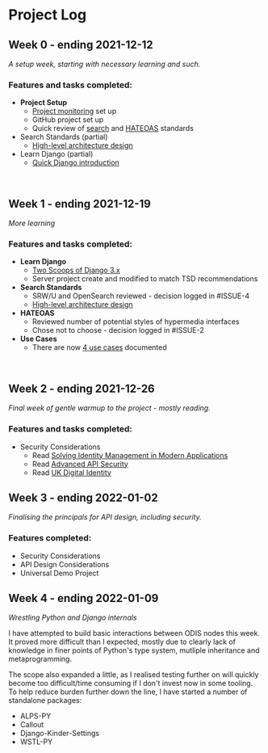# Project Log

## Week 0 - ending 2021-12-12

*A setup week, starting with necessary learning and such.*

### Features and tasks completed: 

* **Project Setup**
    * [Project monitoring](./progress.md) set up
    * GitHub project set up
    * Quick review of [search](https://github.com/michalporeba/odis/issues/4) and [HATEOAS](https://github.com/michalporeba/odis/issues/2) standards
* Search Standards (partial)
    * [High-level architecture design](./docs/architecture.md)
* Learn Django (partial)
    * [Quick Django introduction](https://www.youtube.com/watch?v=rHux0gMZ3Eg)

&nbsp;

## Week 1 - ending 2021-12-19

*More learning*

### Features and tasks completed:

* **Learn Django**
    * [Two Scoops of Django 3.x](https://www.feldroy.com/books/two-scoops-of-django-3-x)
    * Server project create and modified to match TSD recommendations
* **Search Standards**
    * SRW/U and OpenSearch reviewed - decision logged in #ISSUE-4
    * [High-level architecture design](./docs/architecture.md)
* **HATEOAS**
    * Reviewed number of potential styles of hypermedia interfaces
    * Chose not to choose - decision logged in #ISSUE-2
* **Use Cases**
    * There are now [4 use cases](./docs/) documented

&nbsp;

## Week 2 - ending 2021-12-26

*Final week of gentle warmup to the project - mostly reading.*

### Features and tasks completed: 

* Security Considerations
    * Read [Solving Identity Management in Modern Applications](https://link.springer.com/book/10.1007/978-1-4842-5095-2)
    * Read [Advanced API Security](https://link.springer.com/book/10.1007/978-1-4302-6817-8)
    * Read [UK Digital Identity](https://gds.blog.gov.uk/2021/07/13/a-single-sign-on-and-digital-identity-solution-for-government/)

## Week 3 - ending 2022-01-02

*Finalising the principals for API design, including security.*

### Features completed: 

* Security Considerations
* API Design Considerations
* Universal Demo Project

## Week 4 - ending 2022-01-09

*Wrestling Python and Django internals*

I have attempted to build basic interactions between ODIS nodes this week. 
It proved more difficult than I expected, mostly due to clearly lack of knowledge 
in finer points of Python's type system, mutliple inheritance and metaprogramming.

The scope also expanded a little, as I realised testing further on will quickly 
become too difficult/time consuming if I don't invest now in some tooling. To help 
reduce burden further down the line, I have started a number of standalone packages:

* ALPS-PY
* Callout
* Django-Kinder-Settings
* WSTL-PY